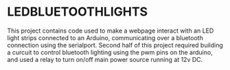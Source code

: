 # LEDBLUETOOTHLIGHTS
This project contains code used to make a webpage interact with an LED light strips connected to an Arduino, communicating over a bluetooth connection using the serialport. Second half of this project required building a curcuit to control bluetooth lighting using the pwm pins on the arduino, and used a relay to turn on/off main power source running at 12v DC. 

